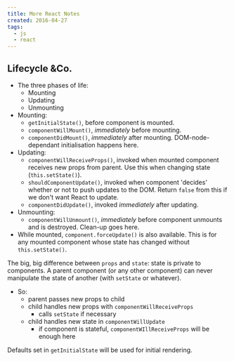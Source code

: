```yaml
---
title: More React Notes
created: 2016-04-27
tags:
  - js
  - react
---
```


## Lifecycle &Co.

* The three phases of life:
  * Mounting
  * Updating
  * Unmounting
* Mounting:
  * `getInitialState()`, before component is mounted.
  * `componentWillMount()`, _immediately_ before mounting.
  * `componentDidMount()`, _immediately_ after mounting. DOM-node-dependant initialisation happens here.
* Updating:
  * `componentWillReceiveProps()`, invoked when mounted component receives new props from parent. Use this
    when changing state (`this.setState()`).
  * `shouldComponentUpdate()`, invoked when component 'decides' whether or not to push updates to the DOM.
    Return `false` from this if we don't want React to update.
  * `componentDidUpdate()`, invoked _immediately_ after updating.
* Unmounting:
  * `componentWillUnmount()`, _immediately_ before component unmounts and is destroyed. Clean-up goes here.
* While mounted, `component.forceUpdate()` is also available. This is for any mounted component whose state
  has changed without `this.setState()`.

The big, big difference between `props` and `state`: state is private to components.
A parent component (or any other component) can never manipulate the state of another (with `setState` or whatever).

* So:
  * parent passes new props to child
  * child handles new props with `componentWillReceiveProps`
    * calls `setState` if necessary
  * child handles new state in `componentWillUpdate`
    * if component is stateful, `componentWIllReceiveProps` will be enough here

Defaults set in `getInitialState` will be used for initial rendering.
